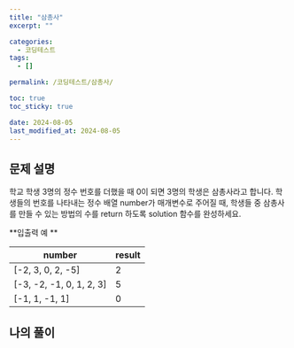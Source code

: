 ```yaml
---
title: "삼총사"
excerpt: ""

categories:
  - 코딩테스트
tags:
  - []

permalink: /코딩테스트/삼총사/

toc: true
toc_sticky: true

date: 2024-08-05
last_modified_at: 2024-08-05
---
```


## 문제 설명

학교 학생 3명의 정수 번호를 더했을 때 0이 되면 3명의 학생은 삼총사라고 합니다. 학생들의 번호를 나타내는 정수 배열 number가 매개변수로 주어질 때, 학생들 중 삼총사를 만들 수 있는 방법의 수를 return 하도록 solution 함수를 완성하세요.

**입출력 예 **

| number                   | result |
| ------------------------ | ------ |
| [-2, 3, 0, 2, -5]        | 2      |
| [-3, -2, -1, 0, 1, 2, 3] | 5      |
| [-1, 1, -1, 1]           | 0      |

## 나의 풀이

